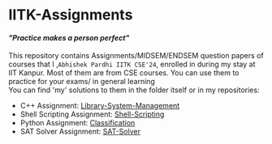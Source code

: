 # IITK-Assignments
#### *"Practice makes a person perfect"*  
This repository contains Assignments/MIDSEM/ENDSEM question papers of courses that I ,```Abhishek Pardhi IITK CSE'24```, enrolled in during my stay at IIT Kanpur. Most of them are from CSE courses. You can use them to practice for your exams/ in general learning\
You can find 'my' solutions to them in the folder itself or in my repositories:
- C++ Assignment: <a href="https://github.com/AbhishekPardhi/Library-System-Management">Library-System-Management</a>
- Shell Scripting Assignment: <a href="https://github.com/AbhishekPardhi/Shell-Scripting">Shell-Scripting</a>
- Python Assignment: <a href="https://github.com/AbhishekPardhi/Classification">Classification</a>
- SAT Solver Assignment: <a href="https://github.com/AbhishekPardhi/SAT-Solver">SAT-Solver</a>

